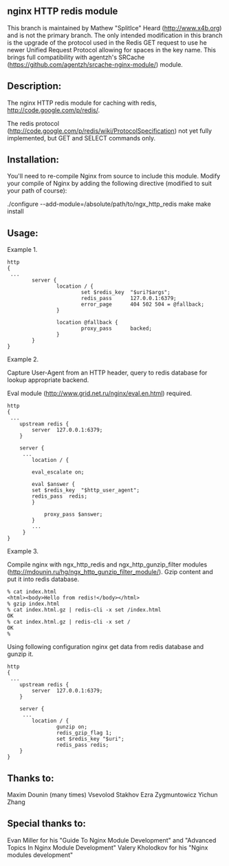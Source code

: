 nginx HTTP redis module
--

This branch is maintained by Mathew "SplitIce" Heard (<http://www.x4b.org>) and is not the primary branch. The only intended modification in this branch is the upgrade of the protocol used in the Redis GET request to use he newer Unified Request Protocol allowing for spaces in the key name. This brings full compatibility with agentzh's SRCache (<https://github.com/agentzh/srcache-nginx-module/>) module.

Description:
--

The nginx HTTP redis module for caching with redis,
http://code.google.com/p/redis/.

The redis protocol
(http://code.google.com/p/redis/wiki/ProtocolSpecification)
not yet fully implemented, but GET and SELECT commands only.



Installation:
--

You'll need to re-compile Nginx from source to include this module.
Modify your compile of Nginx by adding the following directive
(modified to suit your path of course):

./configure --add-module=/absolute/path/to/ngx_http_redis
make
make install



Usage:
--

Example 1.

```
http
{
 ...
        server {
                location / {
                        set $redis_key  "$uri?$args";
                        redis_pass      127.0.0.1:6379;
                        error_page      404 502 504 = @fallback;
                }

                location @fallback {
                        proxy_pass      backed;
                }
        }
}
```

Example 2.

Capture User-Agent from an HTTP header, query to redis database
for lookup appropriate backend.

Eval module (http://www.grid.net.ru/nginx/eval.en.html) required.

```
http
{
 ...
    upstream redis {
        server  127.0.0.1:6379;
    }

    server {
     ...
        location / {

	    eval_escalate on;

	    eval $answer {
		set $redis_key	"$http_user_agent";
		redis_pass	redis;
	    }

            proxy_pass $answer;
        }
        ...
     }
}
```

Example 3.

Compile nginx with ngx_http_redis and ngx_http_gunzip_filter modules
(http://mdounin.ru/hg/ngx_http_gunzip_filter_module/).
Gzip content and put it into redis database.
```
% cat index.html
<html><body>Hello from redis!</body></html>
% gzip index.html
% cat index.html.gz | redis-cli -x set /index.html
OK
% cat index.html.gz | redis-cli -x set /
OK
%
```

Using following configuration nginx get data from redis database and
gunzip it.

```
http
{
 ...
    upstream redis {
        server  127.0.0.1:6379;
    }

    server {
     ...
        location / {
                gunzip on;
                redis_gzip_flag 1;
                set $redis_key "$uri";
                redis_pass redis;
    }
}
```


Thanks to:
--

Maxim Dounin (many times)
Vsevolod Stakhov
Ezra Zygmuntowicz
Yichun Zhang


Special thanks to:
--
Evan Miller for his "Guide To Nginx Module Development" and "Advanced Topics
In Nginx Module Development"
Valery Kholodkov for his "Nginx modules development"



